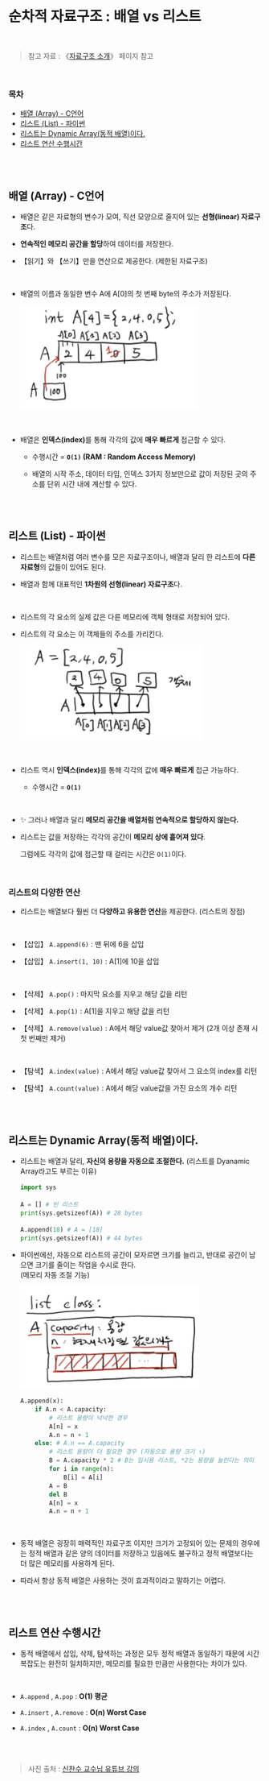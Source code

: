 # 순차적 자료구조 : 배열 vs 리스트

<br/>

> 참고 자료 : 《<a href="https://github.com/SangYoonLee1231/TIL/blob/main/DataStructure/data_structure_introduction.md">자료구조 소개</a>》 페이지 참고

<br/>

### 목차

- <a href="https://github.com/SangYoonLee1231/TIL/blob/main/DataStructure/array_and_list.md#%EB%B0%B0%EC%97%B4-array---c%EC%96%B8%EC%96%B4">배열 (Array) - C언어</a>
- <a href="https://github.com/SangYoonLee1231/TIL/blob/main/DataStructure/array_and_list.md#%EB%A6%AC%EC%8A%A4%ED%8A%B8-list---%ED%8C%8C%EC%9D%B4%EC%8D%AC">리스트 (List) - 파이썬</a>
- <a href="https://github.com/SangYoonLee1231/TIL/blob/main/DataStructure/array_and_list.md#%EB%A6%AC%EC%8A%A4%ED%8A%B8%EB%8A%94-dynamic-array%EB%8F%99%EC%A0%81-%EB%B0%B0%EC%97%B4%EC%9D%B4%EB%8B%A4">리스트는 Dynamic Array(동적 배열)이다.</a>
- <a href="https://github.com/SangYoonLee1231/TIL/blob/main/DataStructure/array_and_list.md#%EB%A6%AC%EC%8A%A4%ED%8A%B8-%EC%97%B0%EC%82%B0-%EC%88%98%ED%96%89%EC%8B%9C%EA%B0%84">리스트 연산 수행시간</a>

<br/><br/>

## 배열 (Array) - C언어

- 배열은 같은 자료형의 변수가 모여, 직선 모양으로 줄지어 있는 <strong>선형(linear) 자료구조</strong>다.

- <strong>연속적인 메모리 공간을 할당</strong>하여 데이터를 저장한다.

- 【읽기】와 【쓰기】만을 연산으로 제공한다. (제한된 자료구조)

<br/>

- 배열의 이름과 동일한 변수 A에 A[0]의 첫 번째 byte의 주소가 저장된다.

  <img src="img/array1.png">

<br/>

- 배열은 <strong>인덱스(index)</strong>를 통해 각각의 값에 <strong>매우 빠르게</strong> 접근할 수 있다.

  - 수행시간 = <strong><code>O(1)</code> (RAM : Random Access Memory)</strong>

  - 배열의 시작 주소, 데이터 타입, 인덱스 3가지 정보만으로 값이 저장된 곳의 주소를 단위 시간 내에 계산할 수 있다.

<br/><br/>

## 리스트 (List) - 파이썬

- 리스트는 배열처럼 여러 변수를 모은 자료구조이나, 배열과 달리 한 리스트에 <strong>다른 자료형</strong>의 값들이 있어도 된다.

- 배열과 함께 대표적인 <strong>1차원의 선형(linear) 자료구조</strong>다.

<br/>

- 리스트의 각 요소의 실제 값은 다른 메모리에 객체 형태로 저장되어 있다.

- 리스트의 각 요소는 이 객체들의 주소를 가리킨다.

  <img src="img/list1.png">

<br/>

- 리스트 역시 <strong>인덱스(index)</strong>를 통해 각각의 값에 <strong>매우 빠르게</strong> 접근 가능하다.

  - 수행시간 = <strong><code>O(1)</code> </strong>

<br/>

- ✨ 그러나 배열과 달리 <strong>메모리 공간을 배열처럼 연속적으로 할당하지 않는다.</strong>

- 리스트는 값을 저장하는 각각의 공간이 <strong>메모리 상에 흩어져 있다</strong>.

  그럼에도 각각의 값에 접근할 때 걸리는 시간은 <code>O(1)</code>이다.

<br/>

### 리스트의 다양한 연산

- 리스트는 배열보다 훨씬 더 <strong>다양하고 유용한 연산</strong>을 제공한다. (리스트의 장점)

<br/>

- 【삽입】 <code>A.append(6)</code> : 맨 뒤에 6을 삽입

- 【삽입】 <code>A.insert(1, 10)</code> : A[1]에 10을 삽입

<br/>

- 【삭제】 <code>A.pop()</code> : 마지막 요소를 지우고 해당 값을 리턴

- 【삭제】 <code>A.pop(1)</code> : A[1]을 지우고 해당 값을 리턴

- 【삭제】 <code>A.remove(value)</code> : A에서 해당 value값 찾아서 제거 (2개 이상 존재 시 첫 번째만 제거)

<br/>

- 【탐색】 <code>A.index(value)</code> : A에서 해당 value값 찾아서 그 요소의 index를 리턴

- 【탐색】 <code>A.count(value)</code> : A에서 해당 value값을 가진 요소의 개수 리턴

<br/><br/>

## 리스트는 Dynamic Array(동적 배열)이다.

- 리스트는 배열과 달리, <strong>자신의 용량을 자동으로 조절한다.</strong> (리스트를 Dyanamic Array라고도 부르는 이유)

  ```python
  import sys

  A = [] # 빈 리스트
  print(sys.getsizeof(A)) # 28 bytes

  A.append(18) # A = [18]
  print(sys.getsizeof(A)) # 44 bytes
  ```

- 파이썬에선, 자동으로 리스트의 공간이 모자르면 크기를 늘리고, 반대로 공간이 남으면 크기를 줄이는 작업을 수시로 한다.  
  (메모리 자동 조절 기능)


  <img src="img/list2.png">

  ```python
  A.append(x):
      if A.n < A.capacity:
          # 리스트 용량이 넉넉한 경우
          A[n] = x
          A.n = n + 1
      else: # A.n == A.capacity
          # 리스트 용량이 더 필요한 경우 (자동으로 용량 크기 ↑)
          B = A.capacity * 2 # B는 임시용 리스트, *2는 용량을 늘린다는 의미
          for i in range(n):
              B[i] = A[i]
          A = B
          del B
          A[n] = x
          A.n = n + 1
  ```

<br/>

- 동적 배열은 굉장히 매력적인 자료구조 이지만 크기가 고정되어 있는 문제의 경우에는 정적 배열과 같은 양의 데이터를 저장하고 있음에도 불구하고 정적 배열보다는 더 많은 메모리를 사용하게 된다.

- 따라서 항상 동적 배열은 사용하는 것이 효과적이라고 말하기는 어렵다.

<br/><br/>

## 리스트 연산 수행시간

- 동적 배열에서 삽입, 삭제, 탐색하는 과정은 모두 정적 배열과 동일하기 때문에 시간복잡도는 완전히 일치하지만, 메모리를 필요한 만큼만 사용한다는 차이가 있다.

<br/>

- <code>A.append</code> , <code>A.pop</code> : <strong>O(1) 평균</strong>

- <code>A.insert</code> , <code>A.remove</code> : <strong>O(n) Worst Case</strong>

- <code>A.index</code> , <code>A.count</code> : <strong>O(n) Worst Case</strong>

<br/><br/>

> 사진 출처 : <a href="https://youtu.be/Lqd8o7vL2Z8">신찬수 교수님 유튜브 강의</a>
